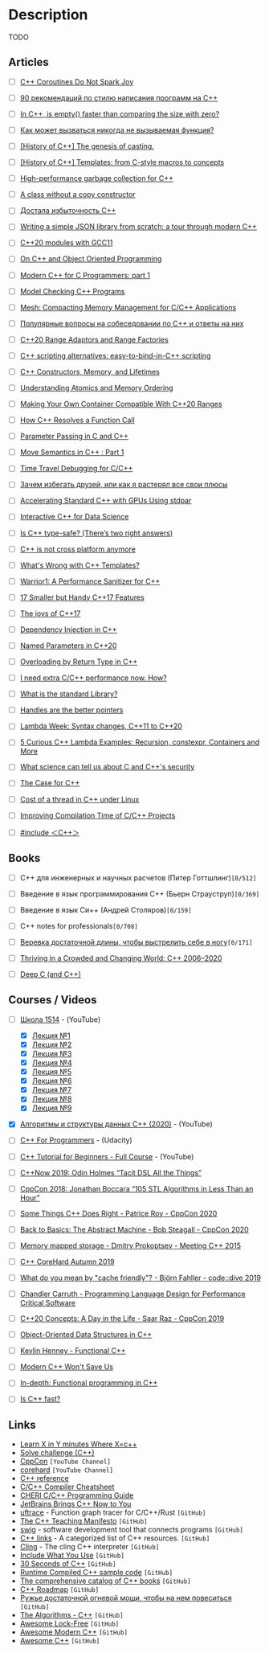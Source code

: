 # Description

TODO


## Articles

- [ ] [C++ Coroutines Do Not Spark Joy](https://probablydance.com/2021/10/31/c-coroutines-do-not-spark-joy/)
- [ ] [90 рекомендаций по стилю написания программ на C++](https://habr.com/ru/post/172091/)
- [ ] [In C++, is empty() faster than comparing the size with zero?](https://lemire.me/blog/2021/10/26/in-c-is-empty-faster-than-comparing-the-size-with-zero/)
- [ ] [Как может вызваться никогда не вызываемая функция?](https://habr.com/ru/company/infopulse/blog/338812/)
- [ ] [[History of C++] The genesis of casting.](https://belaycpp.com/2021/10/14/history-of-c-the-genesis-of-casting/)
- [ ] [[History of C++] Templates: from C-style macros to concepts](https://belaycpp.com/2021/10/01/history-of-c-templates-from-c-style-macros-to-concepts/)
- [ ] [High-performance garbage collection for C++](https://v8.dev/blog/high-performance-cpp-gc)
- [ ] [A class without a copy constructor](https://quuxplusone.github.io/blog/2021/09/17/a-class-without-a-copy-constructor/)
- [ ] [Достала избыточность С++](https://habr.com/ru/post/125564/)
- [ ] [Writing a simple JSON library from scratch: a tour through modern C++](https://notes.eatonphil.com/writing-a-simple-json-library-in-modern-cpp.html)
- [ ] [C++20 modules with GCC11](https://blog.feabhas.com/2021/08/c20-modules-with-gcc11/)
- [ ] [On C++ and Object Oriented Programming](https://www.gamedeveloper.com/programming/on-c-and-object-oriented-programming)
- [ ] [Modern C++ for C Programmers: part 1](https://berthub.eu/articles/posts/c++-1/)
- [ ] [Model Checking C++ Programs](https://arxiv.org/abs/2107.01093)
- [ ] [Mesh: Compacting Memory Management for C/C++ Applications](https://arxiv.org/abs/1902.04738)
- [ ] [Популярные вопросы на собеседовании по C++ и ответы на них](https://habr.com/ru/post/117996/)
- [ ] [C++20 Range Adaptors and Range Factories](https://brevzin.github.io/c++/2021/02/28/ranges-reference/)
- [ ] [C++ scripting alternatives: easy-to-bind-in-C++ scripting](https://itnext.io/c-scripting-alternatives-easy-to-bind-scripting-binding-chaiscript-and-wren-into-a-small-game-174c86b0ecd7)
- [ ] [C++ Constructors, Memory, and Lifetimes](https://erikmcclure.com/blog/cpp-constructors-memory-and-lifetimes/)
- [ ] [Understanding Atomics and Memory Ordering](https://dev.to/kprotty/understanding-atomics-and-memory-ordering-2mom)
- [ ] [Making Your Own Container Compatible With C++20 Ranges](https://www.reedbeta.com/blog/ranges-compatible-containers/)
- [ ] [How C++ Resolves a Function Call](https://preshing.com/20210315/how-cpp-resolves-a-function-call/)
- [ ] [Parameter Passing in C and C++](https://wolchok.org/posts/parameter-passing/)
- [ ] [Move Semantics in C++ : Part 1](https://medium.com/pranayaggarwal25/move-semantics-269e73287b63)
- [ ] [Time Travel Debugging for C/C++ ](https://pspdfkit.com/blog/2021/time-travel-debugging-for-c/)
- [ ] [Зачем избегать друзей, или как я растерял все свои плюсы](https://habr.com/ru/post/472780/)
- [ ] [Accelerating Standard C++ with GPUs Using stdpar](https://developer.nvidia.com/blog/accelerating-standard-c-with-gpus-using-stdpar/)
- [ ] [Interactive C++ for Data Science](https://blog.llvm.org/posts/2020-12-21-interactive-cpp-for-data-science/   )
- [ ] [Is C++ type-safe? (There’s two right answers)](https://davmac.wordpress.com/2020/12/13/is-c-type-safe-theres-two-right-answers/)
- [ ] [C++ is not cross platform anymore](https://blog.noctua-software.com/cpp-is-not-cross-platform-anymore.html)
- [ ] [What's Wrong with C++ Templates?](http://people.cs.uchicago.edu/~jacobm/pubs/templates.html)
- [ ] [Warrior1: A Performance Sanitizer for C++](https://arxiv.org/abs/2010.09583)
- [ ] [17 Smaller but Handy C++17 Features](https://www.cppstories.com/2019/08/17smallercpp17features/)
- [ ] [The joys of C++17](https://0xd34df00d.me/posts/2019/09/the-joys-of-cpp17.html)
- [ ] [Dependency Injection in C++](https://vladris.com/blog/2016/07/06/dependency-injection-in-c.html)
- [ ] [Named Parameters in C++20](https://pdimov.github.io/blog/2020/09/07/named-parameters-in-c20/)
- [ ] [Overloading by Return Type in C++](https://artificial-mind.net/blog/2020/10/10/return-type-overloading)
- [ ] [I need extra C/C++ performance now. How?](https://danlark.org/2020/10/08/i-need-extra-c-c-performance-now-how/)
- [ ] [What is the standard Library?](https://cor3ntin.github.io/posts/std/)
- [ ] [Handles are the better pointers](https://floooh.github.io/2018/06/17/handles-vs-pointers.html)
- [ ] [Lambda Week: Syntax changes, C++11 to C++20](https://www.cppstories.com/2020/08/lambda-syntax.html/)
- [ ] [5 Curious C++ Lambda Examples: Recursion, constexpr, Containers and More](https://www.cppstories.com/2020/07/lambdas5ex.html/)
- [ ] [What science can tell us about C and C++'s security](https://alexgaynor.net/2020/may/27/science-on-memory-unsafety-and-security/)
- [ ] [The Case for C++](https://itnext.io/the-case-for-c-4122a5b47130)
- [ ] [Cost of a thread in C++ under Linux](https://lemire.me/blog/2020/01/30/cost-of-a-thread-in-c-under-linux/)
- [ ] [Improving Compilation Time of C/C++ Projects](https://interrupt.memfault.com/blog/improving-compilation-times-c-cpp-projects)
- [ ] [#include ＜C++＞](https://www.includecpp.org/)


## Books

- [ ] C++ для инженерных и научных расчетов (Питер Готтшлинг)`[0/512]`
- [ ] Введение в язык программирования С++ (Бьерн Страуструп)`[0/369]`
- [ ] Введение в язык Си++ (Андрей Столяров)`[0/159]`
- [ ] C++ notes for professionals`[0/708]`
- [ ] [Веревка достаточной длины, чтобы выстрелить себе в ногу](http://e-maxx.ru/bookz/files/golub_cord.pdf)`[0/171]`
- [ ] [Thriving in a Crowded and Changing World: C++ 2006–2020](https://www.stroustrup.com/hopl20main-p5-p-bfc9cd4--final.pdf)
- [ ] [Deep C (and C++)](https://pvv.ntnu.no/~oma/DeepC_slides_oct2011.pdf)


## Courses / Videos

- [ ] [Школа 1514](https://youtube.com/playlist?list=PLRDzFCPr95fLMvdcV-hEl-42x8LIyjvHA) - (YouTube)
    - [x] [Лекция №1](https://youtu.be/wcPpp1jz-y4)
    - [x] [Лекция №2](https://youtu.be/Q4WR6r8kxBw)
    - [x] [Лекция №3](https://youtu.be/oGJ7VOJdksc)
    - [x] [Лекция №4](https://youtu.be/kptgQZx4Wu8)
    - [x] [Лекция №5](https://youtu.be/C5b-BXuU1sU)
    - [x] [Лекция №6](https://youtu.be/tREmp9KdRjw)
    - [x] [Лекция №7](https://youtu.be/w8AzgNAuV_c)
    - [x] [Лекция №8](https://youtu.be/sydfviK1GpA)
    - [x] [Лекция №9](https://youtu.be/w8YB3UAoBlM)
- [x] [Алгоритмы и структуры данных C++ (2020)](https://youtube.com/playlist?list=PLRDzFCPr95fL_5Xvnufpwj2uYZnZBBnsr) - (YouTube)
- [ ] [C++ For Programmers](https://www.udacity.com/course/c-for-programmers--ud210) - (Udacity)
- [ ] [C++ Tutorial for Beginners - Full Course](https://www.youtube.com/watch?v=vLnPwxZdW4Y) - (YouTube)
- [ ] [C++Now 2019: Odin Holmes “Tacit DSL All the Things”](https://youtu.be/J0jwUEyrvQM)
- [ ] [CppCon 2018: Jonathan Boccara “105 STL Algorithms in Less Than an Hour”](https://youtu.be/2olsGf6JIkU)
- [ ] [Some Things C++ Does Right - Patrice Roy - CppCon 2020](https://youtu.be/bMSrNBcir4Y)
- [ ] [Back to Basics: The Abstract Machine - Bob Steagall - CppCon 2020](https://youtu.be/ZAji7PkXaKY)
- [ ] [Memory mapped storage - Dmitry Prokoptsev - Meeting C++ 2015](https://youtu.be/STiBJT90d2o)
- [ ] [C++ CoreHard Autumn 2019](https://youtube.com/playlist?list=PLgsLnJ-wgYTaGUCiwpLKtJ4XkSy_vf9C-)
- [ ] [What do you mean by "cache friendly"? - Björn Fahller - code::dive 2019](https://youtu.be/Fzbotzi1gYs)
- [ ] [Chandler Carruth - Programming Language Design for Performance Critical Software](https://youtu.be/_prA_EmoBe4)
- [ ] [C++20 Concepts: A Day in the Life - Saar Raz - CppCon 2019](https://youtu.be/qawSiMIXtE4)
- [ ] [Object-Oriented Data Structures in C++](https://www.coursera.org/learn/cs-fundamentals-1)
- [ ] [Kevlin Henney - Functional C++](https://youtu.be/CIg6eyJv4dk)
- [ ] [Modern C++ Won't Save Us](https://alexgaynor.net/2019/apr/21/modern-c++-wont-save-us/)
- [ ] [In-depth: Functional programming in C++](https://www.gamedeveloper.com/programming/in-depth-functional-programming-in-c-)
- [ ] [Is C++ fast?](https://zeux.io/2019/01/17/is-c-fast/)


## Links

- [Learn X in Y minutes Where X=c++](https://learnxinyminutes.com/docs/c++/)
- [Solve challenge (C++)](https://www.hackerrank.com/domains/cpp)
- [CppCon](https://www.youtube.com/channel/UCMlGfpWw-RUdWX_JbLCukXg) `[YouTube Channel]`
- [corehard](https://www.youtube.com/c/corehard/featured) `[YouTube Channel]`
- [C++ reference](https://en.cppreference.com/w/)
- [C/C++ Compiler Cheatsheet](http://www.dmulholl.com/notes/c-compiler-cheatsheet.html)
- [CHERI C/C++ Programming Guide](https://www.cl.cam.ac.uk/techreports/UCAM-CL-TR-947.pdf)
- [JetBrains Brings C++ Now to You](https://pages.jetbrains.com/cppnow2021)
- [uftrace](https://github.com/namhyung/uftrace) -  Function graph tracer for C/C++/Rust `[GitHub]`
- [The C++ Teaching Manifesto](https://github.com/jcelerier/cpp-teaching-manifesto) `[GitHub]`
- [swig](https://github.com/swig/swig) - software development tool that connects programs `[GitHub]`
- [C++ links](https://github.com/MattPD/cpplinks) - A categorized list of C++ resources. `[GitHub]`
- [Cling](https://github.com/root-project/cling) - The cling C++ interpreter `[GitHub]`
- [Include What You Use](https://github.com/include-what-you-use/include-what-you-use) `[GitHub]`
- [30 Seconds of C++](https://github.com/Bhupesh-V/30-seconds-of-cpp) `[GitHub]`
- [Runtime Compiled C++ sample code](https://github.com/RuntimeCompiledCPlusPlus/RuntimeCompiledCPlusPlus) `[GitHub]`
- [The comprehensive catalog of C++ books](https://github.com/yuchdev/CppBooks) `[GitHub]`
- [C++ Roadmap](https://github.com/salmer/CppDeveloperRoadmap) `[GitHub]`
- [Ружье достаточной огневой мощи, чтобы на нем повеситься](https://github.com/Nekrolm/ubbook) `[GitHub]`
- [The Algorithms - C++](https://github.com/TheAlgorithms/C-Plus-Plus) `[GitHub]`
- [Awesome Lock-Free](https://github.com/rigtorp/awesome-lockfree) `[GitHub]`
- [Awesome Modern C++](https://github.com/rigtorp/awesome-modern-cpp) `[GitHub]`
- [Awesome C++](https://github.com/fffaraz/awesome-cpp) `[GitHub]`
